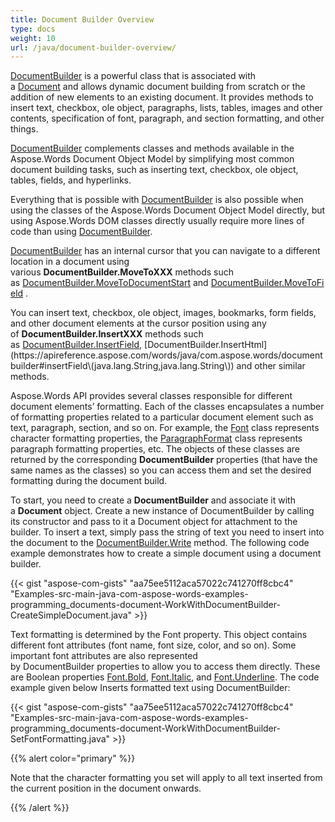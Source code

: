 ```yaml
---
title: Document Builder Overview
type: docs
weight: 10
url: /java/document-builder-overview/
---
```


[](http://www.aspose.com/api/net/words/aspose.words/documentbuilder)

[
DocumentBuilder](https://apireference.aspose.com/words/java/com.aspose.words/DocumentBuilder) is a powerful class that is associated with a [Document](https://apireference.aspose.com/words/java/com.aspose.words/Document) and allows dynamic document building from scratch or the addition of new elements to an existing document. It provides methods to insert text, checkbox, ole object, paragraphs, lists, tables, images and other contents, specification of font, paragraph, and section formatting, and other things.

[DocumentBuilder](https://apireference.aspose.com/words/java/com.aspose.words/DocumentBuilder) complements classes and methods available in the Aspose.Words Document Object Model by simplifying most common document building tasks, such as inserting text, checkbox, ole object, tables, fields, and hyperlinks.

Everything that is possible with [DocumentBuilder](https://apireference.aspose.com/words/java/com.aspose.words/DocumentBuilder) is also possible when using the classes of the Aspose.Words Document Object Model directly, but using Aspose.Words DOM classes directly usually require more lines of code than using [DocumentBuilder](https://apireference.aspose.com/words/java/com.aspose.words/DocumentBuilder).

[DocumentBuilder](https://apireference.aspose.com/words/java/com.aspose.words/DocumentBuilder) has an internal cursor that you can navigate to a different location in a document using various **DocumentBuilder.MoveToXXX** methods such as [DocumentBuilder.MoveToDocumentStart](https://apireference.aspose.com/words/java/com.aspose.words/documentbuilder#moveToDocumentStart\(\)) and [DocumentBuilder.MoveToField](https://apireference.aspose.com/words/java/com.aspose.words/documentbuilder#moveToDocumentEnd\(\)) .

You can insert text, checkbox, ole object, images, bookmarks, form fields, and other document elements at the cursor position using any of **DocumentBuilder.InsertXXX** methods such as [DocumentBuilder.InsertField](https://apireference.aspose.com/words/java/com.aspose.words/documentbuilder#insertField\(java.lang.String\)), [DocumentBuilder.InsertHtml](https://apireference.aspose.com/words/java/com.aspose.words/documentbuilder#insertField\(java.lang.String,java.lang.String\)) and other similar methods.

Aspose.Words API provides several classes responsible for different document elements’ formatting. Each of the classes encapsulates a number of formatting properties related to a particular document element such as text, paragraph, section, and so on. For example, the [Font](https://apireference.aspose.com/words/java/com.aspose.words/Font) class represents character formatting properties, the [ParagraphFormat](https://apireference.aspose.com/words/java/com.aspose.words/ParagraphFormat) class represents paragraph formatting properties, etc. The objects of these classes are returned by the corresponding **DocumentBuilder** properties (that have the same names as the classes) so you can access them and set the desired formatting during the document build.

To start, you need to create a **DocumentBuilder** and associate it with a **Document** object. Create a new instance of DocumentBuilder by calling its constructor and pass to it a Document object for attachment to the builder. To insert a text, simply pass the string of text you need to insert into the document to the [DocumentBuilder.Write](https://apireference.aspose.com/words/java/com.aspose.words/documentbuilder#write\(java.lang.String\)) method. The following code example demonstrates how to create a simple document using a document builder.

{{< gist "aspose-com-gists" "aa75ee5112aca57022c741270ff8cbc4" "Examples-src-main-java-com-aspose-words-examples-programming_documents-document-WorkWithDocumentBuilder-CreateSimpleDocument.java" >}}

Text formatting is determined by the Font property. This object contains different font attributes (font name, font size, color, and so on). Some important font attributes are also represented by DocumentBuilder properties to allow you to access them directly. These are Boolean properties [Font.Bold](https://apireference.aspose.com/words/java/com.aspose.words/font#Bold), [Font.Italic](https://apireference.aspose.com/words/java/com.aspose.words/font#Italic), and [Font.Underline](https://apireference.aspose.com/words/java/com.aspose.words/font#Underline). The code example given below Inserts formatted text using DocumentBuilder:

{{< gist "aspose-com-gists" "aa75ee5112aca57022c741270ff8cbc4" "Examples-src-main-java-com-aspose-words-examples-programming_documents-document-WorkWithDocumentBuilder-SetFontFormatting.java" >}}

{{% alert color="primary" %}} 

Note that the character formatting you set will apply to all text inserted from the current position in the document onwards.

{{% /alert %}}
